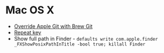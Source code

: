 # Mac OS X

- [Override Apple Git with Brew Git](http://apple.stackexchange.com/a/93179)
- [Repeat key](http://www.idownloadblog.com/2015/01/14/how-to-enable-key-repeats-on-your-mac/)
- Show full path in Finder - `defaults write com.apple.finder _FXShowPosixPathInTitle -bool true; killall Finder`